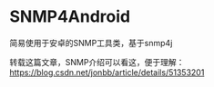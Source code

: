 # SNMP4Android
简易使用于安卓的SNMP工具类，基于snmp4j

转载这篇文章，SNMP介绍可以看这，便于理解：https://blog.csdn.net/jonbb/article/details/51353201

